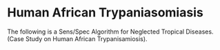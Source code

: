 # Human African Trypaniasomiasis

The following is a Sens/Spec Algorithm for Neglected Tropical Diseases. (Case Study on Human African Trypanisamiosis).
